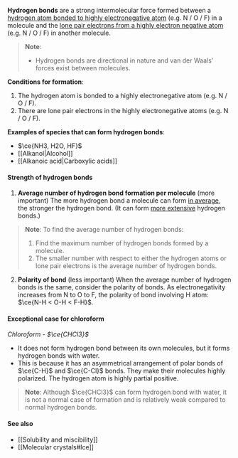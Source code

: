**Hydrogen bonds** are a strong intermolecular force formed between a <u>hydrogen atom bonded to highly electronegative atom</u> (e.g. N / O / F) in a molecule and the <u>lone pair electrons from a highly electron negative atom</u> (e.g. N / O / F) in another molecule.

> **Note**:
> - Hydrogen bonds are directional in nature and van der Waals’ forces exist between molecules.

**Conditions for formation**:
1. The hydrogen atom is bonded to a highly electronegative atom (e.g. N / O / F).
2. There are lone pair electrons in the highly electronegative atoms (e.g. N / O / F).

**Examples of species that can form hydrogen bonds**:
- $\ce{NH3, H2O, HF}$
- [[Alkanol|Alcohol]]
- [[Alkanoic acid|Carboxylic acids]]

#### Strength of hydrogen bonds
1. **Average number of hydrogen bond formation per molecule** (more important)
   The more hydrogen bond a molecule can form <u>in average</u>, the stronger the hydrogen bond. (It can form <u>more extensive</u> hydrogen bonds.)

> **Note**:
> To find the average number of hydrogen bonds:
> 1. Find the maximum number of hydrogen bonds formed by a molecule.
> 2. The smaller number with respect to either the hydrogen atoms or lone pair electrons is the average number of hydrogen bonds.

2. **Polarity of bond** (less important)
   When the average number of hydrogen bonds is the same, consider the polarity of bonds. As electronegativity increases from N to O to F, the polarity of bond involving H atom: $\ce{N-H < O-H < F-H}$.

#### Exceptional case for chloroform
*Chloroform - $\ce{CHCl3}$*
- It does not form hydrogen bond between its own molecules, but it forms hydrogen bonds with water.
- This is because it has an asymmetrical arrangement of polar bonds of $\ce{C-H}$ and $\ce{C-Cl}$ bonds. They make their molecules highly polarized. The hydrogen atom is highly partial positive.

> **Note**:
> Although $\ce{CHCl3}$ can form hydrogen bond with water, it is not a normal case of formation and is relatively weak compared to normal hydrogen bonds.

#### See also
- [[Solubility and miscibility]]
- [[Molecular crystals#Ice]]
